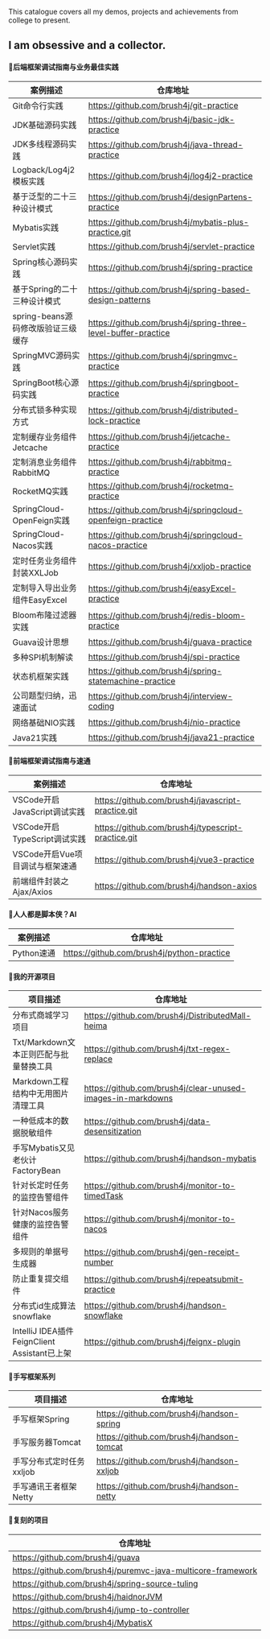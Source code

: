 This catalogue covers all my demos, projects and achievements from college to present. 

I am obsessive and a collector.
---
#### 🌳后端框架调试指南与业务最佳实践
| 案例描述 | 仓库地址 |
| ----------- | ----------- |
| Git命令行实践 | https://github.com/brush4j/git-practice |
| JDK基础源码实践 | https://github.com/brush4j/basic-jdk-practice |
| JDK多线程源码实践 | https://github.com/brush4j/java-thread-practice |
| Logback/Log4j2模板实践 | https://github.com/brush4j/log4j2-practice |
| 基于泛型的二十三种设计模式 | https://github.com/brush4j/designPartens-practice |
| Mybatis实践 | https://github.com/brush4j/mybatis-plus-practice.git |
| Servlet实践 | https://github.com/brush4j/servlet-practice |
| Spring核心源码实践 | https://github.com/brush4j/spring-practice |
| 基于Spring的二十三种设计模式 | https://github.com/brush4j/spring-based-design-patterns |
| spring-beans源码修改版验证三级缓存 | https://github.com/brush4j/spring-three-level-buffer-practice |
| SpringMVC源码实践 | https://github.com/brush4j/springmvc-practice |
| SpringBoot核心源码实践 | https://github.com/brush4j/springboot-practice |
| 分布式锁多种实现方式 | https://github.com/brush4j/distributed-lock-practice |
| 定制缓存业务组件Jetcache | https://github.com/brush4j/jetcache-practice |
| 定制消息业务组件RabbitMQ | https://github.com/brush4j/rabbitmq-practice |
| RocketMQ实践 | https://github.com/brush4j/rocketmq-practice |
| SpringCloud-OpenFeign实践 | https://github.com/brush4j/springcloud-openfeign-practice |
| SpringCloud-Nacos实践 | https://github.com/brush4j/springcloud-nacos-practice |
| 定时任务业务组件封装XXLJob | https://github.com/brush4j/xxljob-practice |
| 定制导入导出业务组件EasyExcel | https://github.com/brush4j/easyExcel-practice |
| Bloom布隆过滤器实践 | https://github.com/brush4j/redis-bloom-practice |
| Guava设计思想 | https://github.com/brush4j/guava-practice |
| 多种SPI机制解读 | https://github.com/brush4j/spi-practice |
| 状态机框架实践 | https://github.com/brush4j/spring-statemachine-practice |
| 公司题型归纳，迅速面试 | https://github.com/brush4j/interview-coding |
| 网络基础NIO实践 | https://github.com/brush4j/nio-practice |
| Java21实践 | https://github.com/brush4j/java21-practice |

#### 🍃前端框架调试指南与速通
| 案例描述 | 仓库地址 |
| ----------- | ----------- |
| VSCode开启JavaScript调试实践 | https://github.com/brush4j/javascript-practice.git |
| VSCode开启TypeScript调试实践 | https://github.com/brush4j/typescript-practice.git |
| VSCode开启Vue项目调试与框架速通 | https://github.com/brush4j/vue3-practice |
| 前端组件封装之Ajax/Axios | https://github.com/brush4j/handson-axios |

#### 🤖人人都是脚本侠？AI
| 案例描述 | 仓库地址 |
| ----------- | ----------- |
| Python速通 | https://github.com/brush4j/python-practice |

#### 🚀我的开源项目
| 项目描述 | 仓库地址 |
| ----------- | ----------- |
| 分布式商城学习项目 | https://github.com/brush4j/DistributedMall-heima |
| Txt/Markdown文本正则匹配与批量替换工具 | https://github.com/brush4j/txt-regex-replace |
| Markdown工程结构中无用图片清理工具 | https://github.com/brush4j/clear-unused-images-in-markdowns |
| 一种低成本的数据脱敏组件 | https://github.com/brush4j/data-desensitization |
| 手写Mybatis又见老伙计FactoryBean | https://github.com/brush4j/handson-mybatis |
| 针对长定时任务的监控告警组件 | https://github.com/brush4j/monitor-to-timedTask |
| 针对Nacos服务健康的监控告警组件 | https://github.com/brush4j/monitor-to-nacos |
| 多规则的单据号生成器 | https://github.com/brush4j/gen-receipt-number |
| 防止重复提交组件 | https://github.com/brush4j/repeatsubmit-practice |
| 分布式id生成算法snowflake | https://github.com/brush4j/handson-snowflake |
| IntelliJ IDEA插件FeignClient Assistant已上架 | https://github.com/brush4j/feignx-plugin |

#### 🚀手写框架系列
| 项目描述 | 仓库地址 |
| ----------- | ----------- |
| 手写框架Spring | https://github.com/brush4j/handson-spring |
| 手写服务器Tomcat | https://github.com/brush4j/handson-tomcat |
| 手写分布式定时任务xxljob | https://github.com/brush4j/handson-xxljob |
| 手写通讯王者框架Netty | https://github.com/brush4j/handson-netty |


#### 🌱复刻的项目
| 仓库地址 |
| ----------- |
| https://github.com/brush4j/guava |
| https://github.com/brush4j/puremvc-java-multicore-framework |
| https://github.com/brush4j/spring-source-tuling |
| https://github.com/brush4j/haidnorJVM |
| https://github.com/brush4j/jump-to-controller |
| https://github.com/brush4j/MybatisX |
